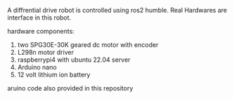 A diffrential drive robot is controlled using ros2 humble. Real Hardwares are interface in this robot.

hardware components:
1) two SPG30E-30K geared dc motor with encoder
2) L298n motor driver
3) raspberrypi4 with ubuntu 22.04 server
4) Arduino nano
5) 12 volt lithium ion battery

aruino code also provided in this repository
